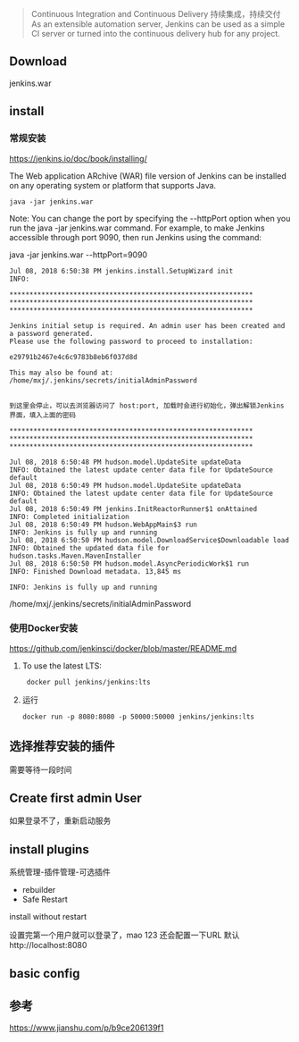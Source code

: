 > Continuous Integration and Continuous Delivery 持续集成，持续交付
As an extensible automation server, Jenkins can be used as a simple CI server or turned into the continuous delivery hub for any project.

## Download
jenkins.war

## install
### 常规安装
https://jenkins.io/doc/book/installing/

The Web application ARchive (WAR) file version of Jenkins can be installed on any operating system or platform that supports Java.
```
java -jar jenkins.war
```

Note:
You can change the port by specifying the --httpPort option when you run the java -jar jenkins.war command. For example, to make Jenkins accessible through port 9090, then run Jenkins using the command:

java -jar jenkins.war --httpPort=9090
```
Jul 08, 2018 6:50:38 PM jenkins.install.SetupWizard init
INFO: 

*************************************************************
*************************************************************
*************************************************************

Jenkins initial setup is required. An admin user has been created and a password generated.
Please use the following password to proceed to installation:

e29791b2467e4c6c9783b8eb6f037d8d

This may also be found at: /home/mxj/.jenkins/secrets/initialAdminPassword


到这里会停止，可以去浏览器访问了 host:port, 加载时会进行初始化，弹出解锁Jenkins 界面，填入上面的密码

*************************************************************
*************************************************************
*************************************************************

Jul 08, 2018 6:50:48 PM hudson.model.UpdateSite updateData
INFO: Obtained the latest update center data file for UpdateSource default
Jul 08, 2018 6:50:49 PM hudson.model.UpdateSite updateData
INFO: Obtained the latest update center data file for UpdateSource default
Jul 08, 2018 6:50:49 PM jenkins.InitReactorRunner$1 onAttained
INFO: Completed initialization
Jul 08, 2018 6:50:49 PM hudson.WebAppMain$3 run
INFO: Jenkins is fully up and running
Jul 08, 2018 6:50:50 PM hudson.model.DownloadService$Downloadable load
INFO: Obtained the updated data file for hudson.tasks.Maven.MavenInstaller
Jul 08, 2018 6:50:50 PM hudson.model.AsyncPeriodicWork$1 run
INFO: Finished Download metadata. 13,845 ms

INFO: Jenkins is fully up and running

```

/home/mxj/.jenkins/secrets/initialAdminPassword

### 使用Docker安装
https://github.com/jenkinsci/docker/blob/master/README.md

1. To use the latest LTS: 
   ```
    docker pull jenkins/jenkins:lts
   ```
2. 运行
   ```
   docker run -p 8080:8080 -p 50000:50000 jenkins/jenkins:lts
   ```

## 选择推荐安装的插件
需要等待一段时间

## Create first admin User
如果登录不了，重新启动服务

## install plugins
系统管理-插件管理-可选插件
* rebuilder
* Safe Restart

install without restart

设置完第一个用户就可以登录了，mao 123   还会配置一下URL 默认http://localhost:8080

## basic config


## 参考
https://www.jianshu.com/p/b9ce206139f1

